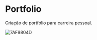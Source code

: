 # Portfolio
Criação de portfólio para carreira pessoal.



![7AF9804D](https://user-images.githubusercontent.com/68974199/176596305-1fe404f5-5649-439f-af16-f65ff2de7ad2.jpg)
